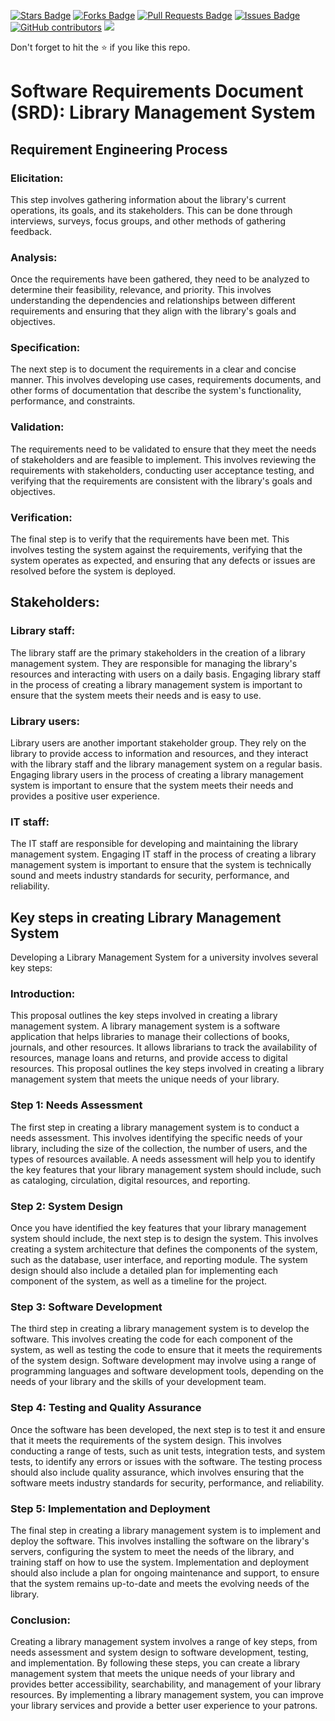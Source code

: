 <a href="https://github.com/drshahizan/software-engineering/stargazers"><img src="https://img.shields.io/github/stars/drshahizan/software-engineering" alt="Stars Badge"/></a>
<a href="https://github.com/drshahizan/software-engineering/network/members"><img src="https://img.shields.io/github/forks/drshahizan/software-engineering" alt="Forks Badge"/></a>
<a href="https://github.com/drshahizan/software-engineering/pulls"><img src="https://img.shields.io/github/issues-pr/drshahizan/software-engineering" alt="Pull Requests Badge"/></a>
<a href="https://github.com/drshahizan/software-engineering"><img src="https://img.shields.io/github/issues/drshahizan/software-engineering" alt="Issues Badge"/></a>
<a href="https://github.com/drshahizan/software-engineering/graphs/contributors"><img alt="GitHub contributors" src="https://img.shields.io/github/contributors/drshahizan/software-engineering?color=2b9348"></a>
![](https://visitor-badge.glitch.me/badge?page_id=drshahizan/software-engineering)

Don't forget to hit the :star: if you like this repo.

# Software Requirements Document (SRD): Library Management System

## Requirement Engineering Process

### Elicitation: 
This step involves gathering information about the library's current operations, its goals, and its stakeholders. This can be done through interviews, surveys, focus groups, and other methods of gathering feedback.

### Analysis: 
Once the requirements have been gathered, they need to be analyzed to determine their feasibility, relevance, and priority. This involves understanding the dependencies and relationships between different requirements and ensuring that they align with the library's goals and objectives.

### Specification: 
The next step is to document the requirements in a clear and concise manner. This involves developing use cases, requirements documents, and other forms of documentation that describe the system's functionality, performance, and constraints.

### Validation: 
The requirements need to be validated to ensure that they meet the needs of stakeholders and are feasible to implement. This involves reviewing the requirements with stakeholders, conducting user acceptance testing, and verifying that the requirements are consistent with the library's goals and objectives.

### Verification: 
The final step is to verify that the requirements have been met. This involves testing the system against the requirements, verifying that the system operates as expected, and ensuring that any defects or issues are resolved before the system is deployed.

## Stakeholders:

### Library staff: 
The library staff are the primary stakeholders in the creation of a library management system. They are responsible for managing the library's resources and interacting with users on a daily basis. Engaging library staff in the process of creating a library management system is important to ensure that the system meets their needs and is easy to use.

### Library users: 
Library users are another important stakeholder group. They rely on the library to provide access to information and resources, and they interact with the library staff and the library management system on a regular basis. Engaging library users in the process of creating a library management system is important to ensure that the system meets their needs and provides a positive user experience.

### IT staff: 
The IT staff are responsible for developing and maintaining the library management system. Engaging IT staff in the process of creating a library management system is important to ensure that the system is technically sound and meets industry standards for security, performance, and reliability.

## Key steps in creating Library Management System
Developing a  Library Management System for a university involves several key steps:

### Introduction:
This proposal outlines the key steps involved in creating a library management system. A library management system is a software application that helps libraries to manage their collections of books, journals, and other resources. It allows librarians to track the availability of resources, manage loans and returns, and provide access to digital resources. This proposal outlines the key steps involved in creating a library management system that meets the unique needs of your library.

### Step 1: Needs Assessment

The first step in creating a library management system is to conduct a needs assessment. This involves identifying the specific needs of your library, including the size of the collection, the number of users, and the types of resources available. A needs assessment will help you to identify the key features that your library management system should include, such as cataloging, circulation, digital resources, and reporting.

### Step 2: System Design

Once you have identified the key features that your library management system should include, the next step is to design the system. This involves creating a system architecture that defines the components of the system, such as the database, user interface, and reporting module. The system design should also include a detailed plan for implementing each component of the system, as well as a timeline for the project.

### Step 3: Software Development

The third step in creating a library management system is to develop the software. This involves creating the code for each component of the system, as well as testing the code to ensure that it meets the requirements of the system design. Software development may involve using a range of programming languages and software development tools, depending on the needs of your library and the skills of your development team.

### Step 4: Testing and Quality Assurance

Once the software has been developed, the next step is to test it and ensure that it meets the requirements of the system design. This involves conducting a range of tests, such as unit tests, integration tests, and system tests, to identify any errors or issues with the software. The testing process should also include quality assurance, which involves ensuring that the software meets industry standards for security, performance, and reliability.

### Step 5: Implementation and Deployment

The final step in creating a library management system is to implement and deploy the software. This involves installing the software on the library's servers, configuring the system to meet the needs of the library, and training staff on how to use the system. Implementation and deployment should also include a plan for ongoing maintenance and support, to ensure that the system remains up-to-date and meets the evolving needs of the library.

### Conclusion:

Creating a library management system involves a range of key steps, from needs assessment and system design to software development, testing, and implementation. By following these steps, you can create a library management system that meets the unique needs of your library and provides better accessibility, searchability, and management of your library resources. By implementing a library management system, you can improve your library services and provide a better user experience to your patrons.



